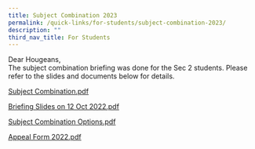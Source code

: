 ```yaml
---
title: Subject Combination 2023
permalink: /quick-links/for-students/subject-combination-2023/
description: ""
third_nav_title: For Students
---
```


Dear Hougeans,  
The subject combination briefing was done for the Sec 2 students. Please refer to the slides and documents below for details.  
  
[Subject Combination.pdf](/files/Subject%20Combination.pdf)
  
[Briefing Slides on 12 Oct 2022.pdf](/files/Briefing%20Slides%20on%2012%20Oct%202022.pdf)
 
[Subject Combination Options.pdf](/files/Subject%20Combination%20Options.pdf)
  
[Appeal Form 2022.pdf](/files/Appeal%20Form%202022.pdf)

